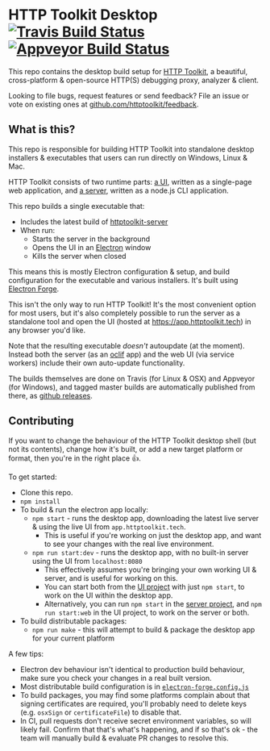 HTTP Toolkit Desktop [![Travis Build Status](https://img.shields.io/travis/httptoolkit/httptoolkit-desktop.svg)](https://travis-ci.org/httptoolkit/httptoolkit-desktop) [![Appveyor Build Status](https://ci.appveyor.com/api/projects/status/sfumuw6lm6qdpx7y?svg=true)](https://ci.appveyor.com/project/pimterry/httptoolkit-desktop)
===================

This repo contains the desktop build setup for [HTTP Toolkit](https://httptoolkit.tech), a beautiful, cross-platform & open-source HTTP(S) debugging proxy, analyzer & client.

Looking to file bugs, request features or send feedback? File an issue or vote on existing ones at [github.com/httptoolkit/feedback](https://github.com/httptoolkit/feedback).

## What is this?

This repo is responsible for building HTTP Toolkit into standalone desktop installers & executables that users can run directly on Windows, Linux & Mac.

HTTP Toolkit consists of two runtime parts: [a UI](https://github.com/httptoolkit/httptoolkit-ui), written as a single-page web application, and [a server](https://github.com/httptoolkit/httptoolkit-server), written as a node.js CLI application.

This repo builds a single executable that:

* Includes the latest build of [httptoolkit-server](https://github.com/httptoolkit/httptoolkit-server)
* When run:
    * Starts the server in the background
    * Opens the UI in an [Electron](https://electronjs.org/) window
    * Kills the server when closed

This means this is mostly Electron configuration & setup, and build configuration for the executable and various installers. It's built using [Electron Forge](https://docs.electronforge.io/).

This isn't the only way to run HTTP Toolkit! It's the most convenient option for most users, but it's also completely possible to run the server as a standalone tool and open the UI (hosted at https://app.httptoolkit.tech) in any browser you'd like.

Note that the resulting executable _doesn't_ autoupdate (at the moment). Instead both the server (as an [oclif](http://oclif.io) app) and the web UI (via service workers) include their own auto-update functionality.

The builds themselves are done on Travis (for Linux & OSX) and Appveyor (for Windows), and tagged master builds are automatically published from there, as [github releases](https://github.com/httptoolkit/httptoolkit-desktop/releases).

## Contributing

If you want to change the behaviour of the HTTP Toolkit desktop shell (but not its contents), change how it's built, or add a new target platform or format, then you're in the right place :+1:.

To get started:

* Clone this repo.
* `npm install`
* To build & run the electron app locally:
    * `npm start` - runs the desktop app, downloading the latest live server & using the live UI from `app.httptoolkit.tech`.
        * This is useful if you're working on just the desktop app, and want to see your changes with the real live environment.
    * `npm run start:dev` - runs the desktop app, with no built-in server using the UI from `localhost:8080`
        * This effectively assumes you're bringing your own working UI & server, and is useful for working on this.
        * You can start both from the [UI project](https://github.com/httptoolkit/httptoolkit-ui) with just `npm start`, to work on the UI within the desktop app.
        * Alternatively, you can run `npm start` in the [server project](https://github.com/httptoolkit/httptoolkit-server), and `npm run start:web` in the UI project, to work on the server or both.
* To build distributable packages:
    * `npm run make` - this will attempt to build & package the desktop app for your current platform

A few tips:

* Electron dev behaviour isn't identical to production build behaviour, make sure you check your changes in a real built version.
* Most distributable build configuration is in [`electron-forge.config.js`](./electron-forge.config.js)
* To build packages, you may find some platforms complain about that signing certificates are required, you'll probably need to delete keys (e.g. `osxSign` or `certificateFile`) to disable that.
* In CI, pull requests don't receive secret environment variables, so will likely fail. Confirm that that's what's happening, and if so that's ok - the team will manually build & evaluate PR changes to resolve this.

